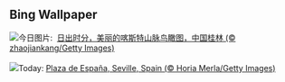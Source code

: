 ## Bing Wallpaper
![](https://www.bing.com/th?id=OHR.BeginningofSummer25Y_ZH-CN2000519236_UHD.jpg&w=1000)今日图片: &nbsp;[日出时分，美丽的喀斯特山脉鸟瞰图，中国桂林 (© zhaojiankang/Getty Images)](https://www.bing.com/th?id=OHR.BeginningofSummer25Y_ZH-CN2000519236_UHD.jpg)
<br><br/>
![](https://www.bing.com/th?id=OHR.SevilleNaboo_EN-US5814352031_UHD.jpg&w=1000)Today: [Plaza de España, Seville, Spain (© Horia Merla/Getty Images)](https://www.bing.com/th?id=OHR.SevilleNaboo_EN-US5814352031_UHD.jpg)
<br><br/>
